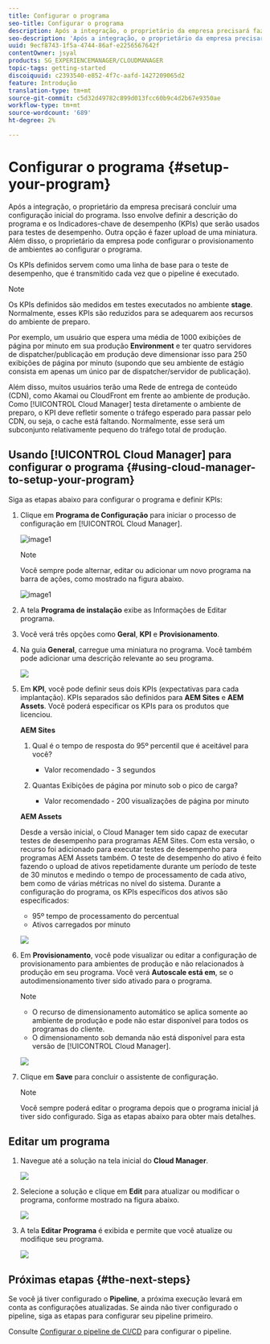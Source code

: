 ```yaml
---
title: Configurar o programa
seo-title: Configurar o programa
description: Após a integração, o proprietário da empresa precisará fazer uma configuração inicial do programa.
seo-description: 'Após a integração, o proprietário da empresa precisará fazer uma configuração inicial do Adobe AEM Cloud Manager. Isso envolve definir a descrição do programa e os KPIs que serão usados para testes de desempenho. '
uuid: 9ecf8743-1f5a-4744-86af-e2256567642f
contentOwner: jsyal
products: SG_EXPERIENCEMANAGER/CLOUDMANAGER
topic-tags: getting-started
discoiquuid: c2393540-e852-4f7c-aafd-1427209065d2
feature: Introdução
translation-type: tm+mt
source-git-commit: c5d32d49782c899d013fcc60b9c4d2b67e9350ae
workflow-type: tm+mt
source-wordcount: '689'
ht-degree: 2%

---
```



# Configurar o programa {#setup-your-program}

Após a integração, o proprietário da empresa precisará concluir uma configuração inicial do programa. Isso envolve definir a descrição do programa e os Indicadores-chave de desempenho (KPIs) que serão usados para testes de desempenho. Outra opção é fazer upload de uma miniatura. Além disso, o proprietário da empresa pode configurar o provisionamento de ambientes ao configurar o programa.

Os KPIs definidos servem como uma linha de base para o teste de desempenho, que é transmitido cada vez que o pipeline é executado.

>[!NOTE]
>
>Os KPIs definidos são medidos em testes executados no ambiente **stage**. Normalmente, esses KPIs são reduzidos para se adequarem aos recursos do ambiente de preparo.
>
>Por exemplo, um usuário que espera uma média de 1000 exibições de página por minuto em sua produção **Environment** e ter quatro servidores de dispatcher/publicação em produção deve dimensionar isso para 250 exibições de página por minuto (supondo que seu ambiente de estágio consista em apenas um único par de dispatcher/servidor de publicação).
>
>Além disso, muitos usuários terão uma Rede de entrega de conteúdo (CDN), como Akamai ou CloudFront em frente ao ambiente de produção. Como [!UICONTROL Cloud Manager] testa diretamente o ambiente de preparo, o KPI deve refletir somente o tráfego esperado para passar pelo CDN, ou seja, o cache está faltando. Normalmente, esse será um subconjunto relativamente pequeno do tráfego total de produção.

## Usando [!UICONTROL Cloud Manager] para configurar o programa {#using-cloud-manager-to-setup-your-program}

Siga as etapas abaixo para configurar o programa e definir KPIs:

1. Clique em **Programa de Configuração** para iniciar o processo de configuração em [!UICONTROL Cloud Manager].

   ![image1](assets/set-up-program/setup1.png)

   >[!NOTE]
   > Você sempre pode alternar, editar ou adicionar um novo programa na barra de ações, como mostrado na figura abaixo.

   ![image1](assets/set-up-program/setup2.png)


1. A tela **Programa de instalação** exibe as Informações de Editar programa.

1. Você verá três opções como **Geral**, **KPI** e **Provisionamento**.

1. Na guia **General**, carregue uma miniatura no programa. Você também pode adicionar uma descrição relevante ao seu programa.

   ![](assets/Setup_Program-General.png)

1. Em **KPI**, você pode definir seus dois KPIs (expectativas para cada implantação). KPIs separados são definidos para **AEM Sites** e **AEM Assets**. Você poderá especificar os KPIs para os produtos que licenciou.

   **AEM Sites**

   1. Qual é o tempo de resposta do 95º percentil que é aceitável para você?

      * Valor recomendado - 3 segundos
   1. Quantas Exibições de página por minuto sob o pico de carga?

      * Valor recomendado - 200 visualizações de página por minuto

   **AEM Assets**

   Desde a versão inicial, o Cloud Manager tem sido capaz de executar testes de desempenho para programas AEM Sites. Com esta versão, o recurso foi adicionado para executar testes de desempenho para programas AEM Assets também. O teste de desempenho do ativo é feito fazendo o upload de ativos repetidamente durante um período de teste de 30 minutos e medindo o tempo de processamento de cada ativo, bem como de várias métricas no nível do sistema.
Durante a configuração do programa, os KPIs específicos dos ativos são especificados:

   * 95º tempo de processamento do percentual
   * Ativos carregados por minuto

   ![](assets/Setup_Program-KPIs.png)

1. Em **Provisionamento**, você pode visualizar ou editar a configuração de provisionamento para ambientes de produção e não relacionados à produção em seu programa. Você verá **Autoscale está em**, se o autodimensionamento tiver sido ativado para o programa.

   >[!NOTE]
   >
   >* O recurso de dimensionamento automático se aplica somente ao ambiente de produção e pode não estar disponível para todos os programas do cliente.
   >* O dimensionamento sob demanda não está disponível para esta versão de [!UICONTROL Cloud Manager].


   ![](assets/Setup_Program-Provisioning.png)

1. Clique em **Save** para concluir o assistente de configuração.

   >[!NOTE]
   >
   >Você sempre poderá editar o programa depois que o programa inicial já tiver sido configurado. Siga as etapas abaixo para obter mais detalhes.

## Editar um programa

1. Navegue até a solução na tela inicial do **Cloud Manager**.

   ![](assets/SetUpProgram5.png)

1. Selecione a solução e clique em **Edit** para atualizar ou modificar o programa, conforme mostrado na figura abaixo.

   ![](assets/SetUpProgram6.png)

1. A tela **Editar Programa** é exibida e permite que você atualize ou modifique seu programa.

   ![](assets/Editing_Program-screen3.png)

## Próximas etapas {#the-next-steps}

Se você já tiver configurado o **Pipeline**, a próxima execução levará em conta as configurações atualizadas. Se ainda não tiver configurado o pipeline, siga as etapas para configurar seu pipeline primeiro.

Consulte [Configurar o pipeline de CI/CD](https://helpx.adobe.com/experience-manager/cloud-manager/using/configuring-pipeline.html) para configurar o pipeline.
